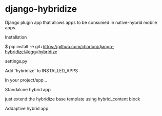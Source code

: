 # django-hybridize
Django plugin app that allows apps to be consumed in native-hybrid mobile apps.

Installation

  $ pip install -e git+https://github.com/charlon/django-hybridize/#egg=hybridize

settings.py 

  Add 'hybridize' to INSTALLED_APPS

In your project/app...

Standalone hybrid app

  just extend the hybridize base template using hybrid_content block
  
Addaptive hybrid app
